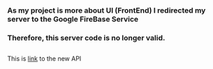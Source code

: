 ### As my project is more about UI (FrontEnd) I redirected my server to the Google FireBase Service
### Therefore, this server code is no longer valid. 
##
This is [link](https://github.com/fufylev/lite_instagram/blob/master/client/app/libs/api/API.js) to the new API
